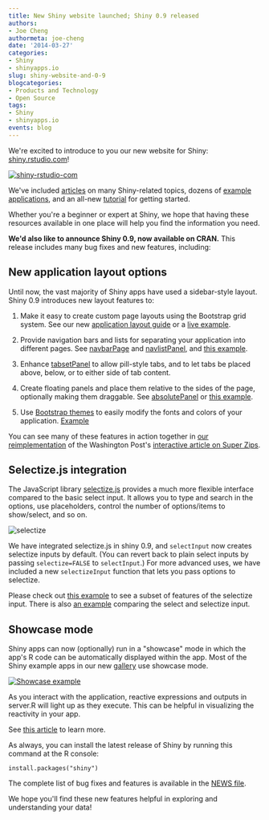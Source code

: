 ```yaml
---
title: New Shiny website launched; Shiny 0.9 released
authors: 
- Joe Cheng
authormeta: joe-cheng
date: '2014-03-27'
categories:
- Shiny
- shinyapps.io
slug: shiny-website-and-0-9
blogcategories:
- Products and Technology
- Open Source
tags:
- Shiny
- shinyapps.io
events: blog
---
```



We're excited to introduce to you our new website for Shiny: [shiny.rstudio.com](https://shiny.rstudio.com/)!

[![shiny-rstudio-com](https://rstudioblog.files.wordpress.com/2014/03/shiny-rstudio-com.gif)](https://shiny.rstudio.com/)

We've included [articles](https://shiny.rstudio.com/articles/) on many Shiny-related topics, dozens of [example applications](https://shiny.rstudio.com/gallery/), and an all-new [tutorial](https://shiny.rstudio.com/tutorial/) for getting started.

Whether you're a beginner or expert at Shiny, we hope that having these resources available in one place will help you find the information you need.

**We'd also like to announce Shiny 0.9, now available on CRAN.** This release includes many bug fixes and new features, including:

## New application layout options

Until now, the vast majority of Shiny apps have used a sidebar-style layout. Shiny 0.9 introduces new layout features to:

  1. Make it easy to create custom page layouts using the Bootstrap grid system. See our new [application layout guide](https://shiny.rstudio.com/articles/layout-guide.html) or a [live example](https://shiny.rstudio.com/gallery/plot-plus-three-columns.html).

  2. Provide navigation bars and lists for separating your application into different pages. See [navbarPage](https://shiny.rstudio.com/reference/shiny/latest/navbarPage.html) and [navlistPanel](https://shiny.rstudio.com/reference/shiny/latest/navlistPanel.html), and [this example](https://shiny.rstudio.com/gallery/navbar-example.html).

  3. Enhance [tabsetPanel](https://shiny.rstudio.com/reference/shiny/latest/navlistPanel.html) to allow pill-style tabs, and to let tabs be placed above, below, or to either side of tab content.

  4. Create floating panels and place them relative to the sides of the page, optionally making them draggable. See [absolutePanel](https://shiny.rstudio.com/reference/shiny/latest/absolutePanel.html) or [this example](https://shiny.rstudio.com/gallery/absolutely-positioned-panels.html).

  5. Use [Bootstrap themes](https://www.google.com/webhp?ion=1&espv=2&ie=UTF-8#q=bootstrap+themes) to easily modify the fonts and colors of your application. [Example](https://shiny.rstudio.com/gallery/retirement-simulation.html)

You can see many of these features in action together in [our reimplementation](https://shiny.rstudio.com/gallery/superzip-example.html) of the Washington Post's [interactive article on Super Zips](http://www.washingtonpost.com/sf/local/2013/11/09/washington-a-world-apart/).

## Selectize.js integration

The JavaScript library [selectize.js](https://github.com/brianreavis/selectize.js) provides a much more flexible interface compared to the basic select input. It allows you to type and search in the options, use placeholders, control the number of options/items to show/select, and so on.

![selectize](https://rstudioblog.files.wordpress.com/2014/03/selectize.png)

We have integrated selectize.js in shiny 0.9, and `selectInput` now creates selectize inputs by default. (You can revert back to plain select inputs by passing `selectize=FALSE` to `selectInput`.) For more advanced uses, we have included a new `selectizeInput` function that lets you pass options to selectize.

Please check out [this example](https://demo.shinyapps.io/013-selectize/) to see a subset of features of the selectize input. There is also [an example](https://demo.shinyapps.io/017-select-vs-selectize/) comparing the select and selectize input.

## Showcase mode

Shiny apps can now (optionally) run in a "showcase" mode in which the app's R code can be automatically displayed within the app. Most of the Shiny example apps in our new [gallery](https://shiny.rstudio.com/gallery/) use showcase mode.

[![Showcase example](https://rstudioblog.files.wordpress.com/2014/03/kmeans.png)](https://shiny.rstudio.com/gallery/kmeans-example.html)

As you interact with the application, reactive expressions and outputs in server.R will light up as they execute. This can be helpful in visualizing the reactivity in your app.

See [this article](https://shiny.rstudio.com/articles/display-modes.html) to learn more.

As always, you can install the latest release of Shiny by running this command at the R console:

`install.packages("shiny")`

The complete list of bug fixes and features is available in the [NEWS file](http://cran.r-project.org/web/packages/shiny/NEWS).

We hope you'll find these new features helpful in exploring and understanding your data!

